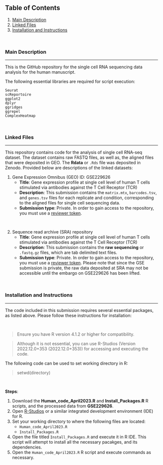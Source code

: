 ## Table of Contents

1. [Main Description](#main-description)
2. [Linked Files](#linked-files)
3. [Installation and Instructions](#installation-and-instructions)

&nbsp;
&nbsp;
&nbsp;
&nbsp;
&nbsp;
&nbsp;



### **Main Description**
------------------------

This is the GitHub repository for the single cell RNA sequencing data analysis for the human manuscript.

The following essential libraries are required for script execution:

```
Seurat
scReportoire
ggplot2
dplyr
ggridges
ggrepel
ComplexHeatmap

```
&nbsp;
&nbsp;
&nbsp;


### **Linked Files**
---------------------

This repository contains code for the analysis of single cell RNA-seq dataset. The dataset contains raw FASTQ files, as well as, the aligned files that were deposited in GEO. The **Rdata** or `.Rds` file was deposited in Zenodo. Provided below are descriptions of the linked datasets:

1. Gene Expression Omnibus (GEO) ID: GSE229626 
   - **Title**: Gene expression profile at single cell level of human T cells stimulated via antibodies against the T Cell Receptor (TCR)
   - **Description**: This submission contains the `matrix.mtx`, `barcodes.tsv`, and `genes.tsv` files for each replicate and condition, corresponding to the aligned files for single cell sequencing data. 
   - **Submission type**: Private. In order to gain access to the repository, you must use a [reviewer token](https://www.ncbi.nlm.nih.gov/geo/info/reviewer.html).

&ensp;

2. Sequence read archive (SRA) repository
    - **Title**: Gene expression profile at single cell level of human T cells stimulated via antibodies against the T Cell Receptor (TCR)
   - **Description**:  This submission contains the **raw sequencing** or `.fastq.gz` files, which are tab delimited text files. 
   - **Submission type**: Private. In order to gain access to the repository, you must use a [reviewer token](https://www.ncbi.nlm.nih.gov/geo/info/reviewer.html). Please note that since the GSE submission is private, the raw data deposited at SRA may not be accessible until the embargo on GSE229626 has been lifted. 
   
&ensp;
&nbsp;
&ensp;
&nbsp;
&ensp;




### **Installation and Instructions**
--------------------------------------
The code included in this submission requires several essential packages, as listed above. Please follow these instructions for installation:

&nbsp;

> Ensure you have R version 4.1.2 or higher for compatibility. 

> Although it is not essential, you can use R-Studios (Version 2022.12.0+353 (2022.12.0+353)) for accessing and executing the code. 

The following code can be used to set working directory in R:

> setwd(directory)

&nbsp;

**Steps**:
1. Download the **Human_code_April2023.R** and **Install_Packages.R** R scripts, and the processed data from **GSE229626**.
2. Open [R-Studios](https://www.rstudio.com/tags/rstudio-ide/) or a similar integrated development environment (IDE) for R. 
3. Set your working directory to where the following files are located:
   - `Human_code_April2023.R`
   - `Install_Packages.R`
4. Open the file titled `Install_Packages.R` and execute it in R IDE. This script will attempt to install all the necessary pacakges, and its dependencies.
&nbsp;
5. Open the `Human_code_April2023.R` R script and execute commands as necessary. 




